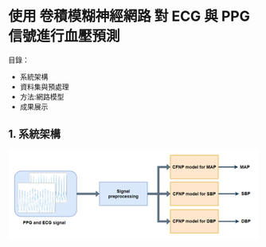 # 使用 卷積模糊神經網路 對 ECG 與 PPG 信號進行血壓預測

目錄：
- 系統架構
- 資料集與預處理
- 方法:網路模型
- 成果展示

## 1. 系統架構

![image](https://github.com/Slaung/Blood-Pressure-Estimation-CFNP/blob/main/Figure1.png)
